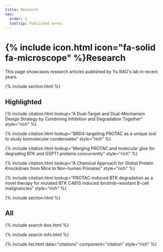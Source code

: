 ```yaml
---
title: Research
nav:
  order: 1
  tooltip: Published works
---
```


# {% include icon.html icon="fa-solid fa-microscope" %}Research

This page showcases research articles published by Yu RAO's lab in recent years.

{% include section.html %}

## Highlighted

{% include citation.html lookup="A Dual-Target and Dual-Mechanism Design Strategy by Combining Inhibition and Degradation Together" style="rich" %}

{% include citation.html lookup="BRD4-targeting PROTAC as a unique tool to study biomolecular condensates" style="rich" %}

{% include citation.html lookup="Merging PROTAC and molecular glue for degrading BTK and GSPT1 proteins concurrently" style="rich" %}

{% include citation.html lookup="A Chemical Approach for Global Protein Knockdown from Mice to Non-human Primates" style="rich" %}

{% include citation.html lookup="PROTAC-induced BTK degradation as a novel therapy for mutated BTK C481S induced ibrutinib-resistant B-cell malignancies" style="rich" %}

{% include section.html %}

## All

{% include search-box.html %}

{% include search-info.html %}

{% include list.html data="citations" component="citation" style="rich" %}
